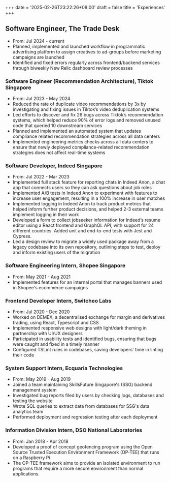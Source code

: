 +++
date = '2025-02-26T23:22:26+08:00'
draft = false
title = 'Experiences'
+++

## Software Engineer, The Trade Desk
* From: Jul 2024 - current
* Planned, implemented and launched workflow in programmatic advertising platform to assign creatives to ad-groups before marketing campaigns are launched
* Identified and fixed errors regularly across frontend/backend services through biweekly New Relic dashboard review processes

### Software Engineer (Recommendation Architecture), Tiktok Singapore
* From: Jul 2023 - May 2024
* Reduced the rate of duplicate video recommendations by 3x by investigating and fixing issues in Tiktok’s video deduplication systems
* Led efforts to discover and fix 26 bugs across Tiktok’s recommendation systems, which helped reduce 90% of error logs and removed unused code that queried 10 downstream services
* Planned and implemented an automated system that updates compliance related recommendation strategies across all data centers
* Implemented engineering metrics checks across all data centers to ensure that newly deployed compliance-related recommendation strategies does not affect real-time systems

### Software Developer, Indeed Singapore

* From: Jul 2022 - Mar 2023
* Implemented full stack feature for reporting chats in Indeed Anon, a chat app that connects users so they can ask questions about job roles
* Implemented A/B tests in Indeed Anon to experiment with features to increase user engagement, resulting in a 100% increase in user matches
* Implemented logging in Indeed Anon to track product metrics that helped inform further product decisions, and helped 2-3 external teams implement logging in their work
* Developed a form to collect jobseeker information for Indeed’s resume editor using a React frontend and GraphQL API, with support for 24 different countries. Added unit and end-to-end tests with Jest and Cypress.
* Led a design review to migrate a widely used package away from a legacy codebase into its own repository, outlining steps to test, deploy and inform existing users of the migration

### Software Engineering Intern, Shopee Singapore

* From: May 2021 - Aug 2021
* Implemented features for an internal portal that manages banners used in Shopee's ecommerce campaigns

### Frontend Developer Intern, Switcheo Labs

* From: Jul 2020 - Dec 2020
* Worked on DEMEX, a decentralised exchange for margin and derivatives trading, using React, Typescript and CSS
* Implemented responsive web designs with light/dark theming in partnership with UI/UX designers
* Participated in usability tests and identified bugs, ensuring that bugs were caught and fixed in a timely manner
* Configured TSLint rules in codebases, saving developers' time in linting their code

### System Support Intern, Ecquaria Technologies

* From: May 2019 - Aug 2019
* Joined a team maintaining SkillsFuture Singapore's (SSG) backend management system
* Investigated bug reports filed by users by checking logs, databases and testing the website
* Wrote SQL queries to extract data from databases for SSG's data analytics team
* Performed deployment and regression testing after each deployment

### Information Division Intern, DSO National Laboratories

* From: Jan 2018 - Apr 2018
* Developed a proof of concept geofencing program using the Open Source Trusted Execution Environment Framework (OP-TEE) that runs on a Raspberry Pi
* The OP-TEE framework aims to provide an isolated environment to run programs that require a more secure environment than normal applications.